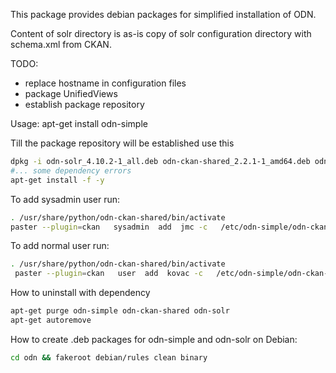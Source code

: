 This package provides debian packages for simplified installation of ODN.

Content of solr directory is as-is copy of solr configuration directory with schema.xml from CKAN.

TODO:
- replace hostname in configuration files
- package UnifiedViews
- establish package repository

Usage: apt-get install odn-simple

Till the package repository will be established use this

~~~bash
dpkg -i odn-solr_4.10.2-1_all.deb odn-ckan-shared_2.2.1-1_amd64.deb odn-simple_0.9-2_amd64.deb
#... some dependency errors
apt-get install -f -y
~~~

To add sysadmin user run:
~~~bash
. /usr/share/python/odn-ckan-shared/bin/activate 
paster --plugin=ckan   sysadmin  add  jmc -c   /etc/odn-simple/odn-ckan-ic/production.ini
~~~
To add normal user run:
~~~bash
. /usr/share/python/odn-ckan-shared/bin/activate 
 paster --plugin=ckan   user  add  kovac -c   /etc/odn-simple/odn-ckan-ic/production.ini
~~~


How to uninstall with dependency 
~~~bash
apt-get purge odn-simple odn-ckan-shared odn-solr 
apt-get autoremove 
~~~


How to create .deb packages for odn-simple and odn-solr on Debian:
~~~bash
cd odn && fakeroot debian/rules clean binary
~~~

